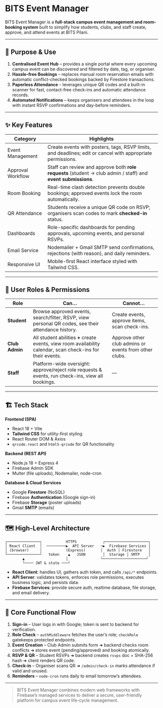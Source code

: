 # BITS Event Manager

BITS Event Manager is a **full-stack campus event management and room-booking system** built to simplify how students, clubs, and staff create, approve, and attend events at BITS Pilani.

---

## 🎯 Purpose & Use

1. **Centralised Event Hub** – provides a single portal where every upcoming campus event can be discovered and filtered by date, tag, or organiser.
2. **Hassle-free Bookings** – replaces manual room reservation emails with automatic conflict-checked bookings backed by Firestore transactions.
3. **Paperless Attendance** – leverages unique QR codes and a built-in scanner for fast, contact-free check-ins and automatic attendance records.
4. **Automated Notifications** – keeps organisers and attendees in the loop with instant RSVP confirmations and day-before reminders.

---

## ✨ Key Features

| Category | Highlights |
|----------|------------|
| Event Management | Create events with posters, tags, RSVP limits, and deadlines; edit or cancel with appropriate permissions. |
| Approval Workflow | Staff can review and approve both **role requests** (student → club admin / staff) and **event submissions**. |
| Room Booking | Real-time clash detection prevents double bookings; approved events lock the room automatically. |
| QR Attendance | Students receive a unique QR code on RSVP; organisers scan codes to mark **checked-in** status. |
| Dashboards | Role-specific dashboards for pending approvals, upcoming events, and personal RSVPs. |
| Email Service | Nodemailer + Gmail SMTP send confirmations, rejections (with reason), and daily reminders. |
| Responsive UI | Mobile-first React interface styled with Tailwind CSS. |

---

## 👥 User Roles & Permissions

| Role | Can… | Cannot… |
|------|-------|---------|
| **Student** | Browse approved events, search/filter, RSVP, view personal QR codes, see their attendance history. | Create events, approve items, scan check-ins. |
| **Club Admin** | All student abilities **+** create events, view room availability calendar, scan check-ins for their events. | Approve other club admins or events from other clubs. |
| **Staff** | Platform-wide oversight: approve/reject role requests & events, run check-ins, view all bookings. | — |

---

## 🏗 Tech Stack

**Frontend (SPA)**
- React 18 + Vite
- **Tailwind CSS** for utility-first styling
- React Router DOM & Axios
- `qrcode.react` and `html5-qrcode` for QR functionality

**Backend (REST API)**
- Node.js 18 + Express 4
- Firebase Admin SDK
- Multer (file uploads), Nodemailer, node-cron

**Database & Cloud Services**
- Google **Firestore** (NoSQL)
- Firebase **Authentication** (Google sign-in)
- Firebase **Storage** (poster uploads)
- Gmail **SMTP** (emails)

---

## 🗺 High-Level Architecture

```
┌───────────────┐           HTTPS            ┌────────────────────┐
│ React Client  │  ─────────▶  API Server   ─▶  Firebase Services │
│ (browser)     │           (Express)       │  Auth │ Firestore   │
└───────────────┘   token    ▲   JSON        │  Storage │ SMTP    │
        ▲                   │               └────────────────────┘
        └──── JWT & state ───┘
```

- **React Client**: handles UI, gathers auth token, and calls `/api/*` endpoints.
- **API Server**: validates tokens, enforces role permissions, executes business logic, and persists data.
- **Firebase Services**: provide secure auth, realtime database, file storage, and email delivery.

---

## 🔑 Core Functional Flow

1. **Sign-in** – User logs in with Google; token is sent to backend for verification.
2. **Role Check** – `authMiddleware` fetches the user’s role; `checkRole` gatekeeps protected endpoints.
3. **Event Creation** – Club Admin submits form ➜ backend checks room conflicts ➜ stores event (pending/approved) and booking atomically.
4. **RSVP & QR** – Student RSVPs ➜ backend creates `rsvps` doc + SHA-256 hash ➜ client renders QR code.
5. **Check-in** – Organiser scans QR ➜ `/admin/check-in` marks attendance if valid and unused.
6. **Reminders** – `node-cron` runs daily to email tomorrow’s attendees.

---

> BITS Event Manager combines modern web frameworks with Firebase’s managed services to deliver a secure, user-friendly platform for campus event life-cycle management.
